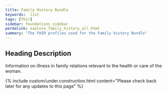 ```yaml
---
title: Family History Bundle
keywords:  list
tags: [fhir]
sidebar: foundations_sidebar
permalink: explore_family_history_all.html
summary: "The FHIR profiles used for the Family history Bundle"
---
```



## Heading Description ##
Information on illness in family relations relevant to the health or care of the woman.

{% include custom/under.construction.html content="Please check back later for any updates to this page" %}

